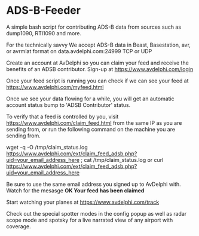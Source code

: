 # ADS-B-Feeder
A simple bash script for contributing ADS-B data from sources such as dump1090, RTl1090 and more.

For the technically savvy 
We accept ADS-B data in Beast, Basestation, avr, or avrmlat format on
data.avdelphi.com:24999
TCP or UDP

Create an account at AvDelphi so you can claim your feed and receive the benefits of an ADSB contributor.  Sign-up at https://www.avdelphi.com/login

Once your feed script is running you can check if we can see your feed at https://www.avdelphi.com/myfeed.html

Once we see your data flowing for a while, you will get an automatic account status bump to 'ADSB Contributor' status. 

To verify that a feed is controlled by you, visit https://www.avdelphi.com/claim_feed.html from the same IP as you are sending from, or run the following command on the machine you are sending from. 

wget -q -O /tmp/claim_status.log https://www.avdelphi.com/ext/claim_feed_adsb.php?uid=your_email_address_here ; cat /tmp/claim_status.log 
  or
curl https://www.avdelphi.com/ext/claim_feed_adsb.php?uid=your_email_address_here

Be sure to use the same email address you signed up to AvDelphi with. 
Watch for the mesasge <b>OK Your feed has been claimed</b> 

Start watching your planes at https://www.avdelphi.com/track

Check out the special spotter modes in the config popup as well as radar scope mode and spotsky for a live narrated view of any airport with coverage.
